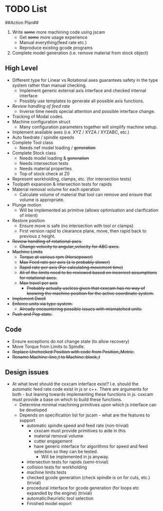 # TODO List #

##Action Plan##
 1. Write ~~some~~ more machining code using jscam
    * Get ~~some~~ more usage experience
    * Manual everything(feed rate etc.)
    * Reproduce existing gcode programs
 2. Complete model generation (i.e. remove material from stock object)

## High Level ##
 * Different type for Linear vs Rotational axes guarantees safety in the type system rather than manual checking.
    - Implement generic external axis interface and checked internal interface
    - Possibly use templates to generate all possible axis functions.
 * *Review handling of feed rate*
    - Inverse time needs special attention and possible interface change.
 * Tracking of Modal codes.
 * Machine configuration struct
    - Many configuration parameters together will simplify machine setup.
 * Implement available axes (i.e. XYZ / XYZA / XYZABC, etc.)
 * Auto feedrate / spindle speeds
 * Complete Tool class
    - Needs nef model loading / ~~generation~~
 * Complete Stock class
    - Needs model loading & ~~generation~~
    - Needs intersection tests
    - Needs material properties
    - Top of stock check at Z0
 * Represent workholding, clamps, etc. (for intersection tests)
 * Toolpath expansion & intersection tests for rapids
 * Material removal volume for each operation
    - Calculate volume of material that tool can remove and ensure that volume is appropriate.
 * Plunge motion
    * Will be implemented as primitve (allows optimisation and clarification of intent)
 * Restore position
    - Ensure move is safe (no intersection with tool or clamps)
    - First version rapid to clearance plane, move, then rapid back to previous z height.
 * ~~Review handling of rotational axes.~~
    - ~~Change velocity to angular_velocity for ABC axes.~~
 * ~~Machine Limits~~
    - ~~Torque at various rpm (Horsepower)~~
    - ~~Max Feed rate per axis (z is probably slower)~~
    - ~~Rapid rate per axis (For calculating movement time)~~
    - ~~All of the limits need to be reviewed based on incorrect assumptions for rotational axes.~~
    - ~~Max travel per axis~~
       - ~~Probably actually useless given that cxxcam has no way of knowing the machine position for the active coordinate system.~~
 * ~~Implement Dwell~~
 * ~~Enforce units via type system.~~
    - ~~Already encountering possible issues with mismatched units.~~
 * ~~Push and Pop state.~~

## Code ##
 * Ensure exceptions do not change state (to allow recovery)
 * Move Torque from Limits to Spindle.
 * ~~Replace Unchecked Position with code from Position_Metric.~~
 * ~~Rename Machine::line_t to Machine::block_t~~

## Design issues ##
 * At what level should the cxxcam interface exist?
   I.e. should the automatic feed rate code exist in js or c++. There are arguments for both - but leaning towards implementing these functions in js. cxxcam must provide a base on which to build these functions.
    - Determine minimal machining primitives upon which js interface can be developed
    - Depends on specification list for jscam - what are the features to support
       * automatic spindle speed and feed rate (non-trivial)
          - cxxcam must provide primitives to aide in this
          - material removal volume
          - cutter engagement
          - have generic interface for algorithms for speed and feed selection so they can be tested. 
             - Will be implemented in js anyway.
       * intersection tests for rapids (semi-trivial)
       * collision tests for workholding
       * machine limits tests
       * checked gcode generation (check spindle is on for cuts, etc.) (trivial)
       * procedural interface for gcode generation (for loops etc expanded by the engine) (trivial)
       * automatic/heuristic tool selection
       * Finished model export
